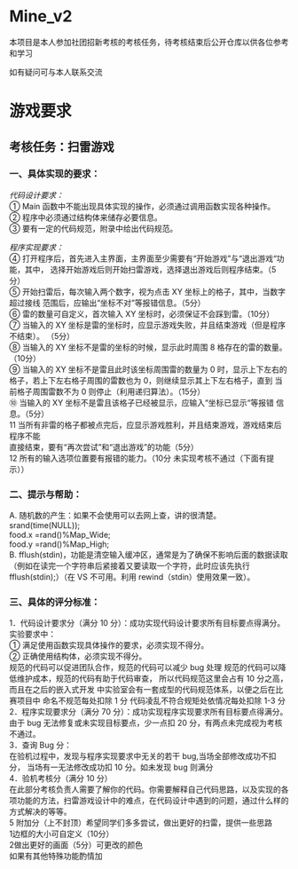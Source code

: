 # Mine_v2
本项目是本人参加社团招新考核的考核任务，待考核结束后公开仓库以供各位参考和学习

如有疑问可与本人联系交流

# 游戏要求
## 考核任务：扫雷游戏   
### 一、具体实现的要求：

*代码设计要求：*  
① Main 函数中不能出现具体实现的操作，必须通过调用函数实现各种操作。  
② 程序中必须通过结构体来储存必要信息。  
③ 要有一定的代码规范，附录中给出代码规范。  

*程序实现要求：*  
④ 打开程序后，首先进入主界面，主界面至少需要有“开始游戏”与“退出游戏“功能，其中，
选择开始游戏后则开始扫雷游戏，选择退出游戏后则程序结束。（5分）  
⑤ 开始扫雷后，每次输入两个数字，视为点击 XY 坐标上的格子，其中，当数字超过接线
范围后，应输出“坐标不对”等报错信息。（5分）  
⑥ 雷的数量可自定义，首次输入 XY 坐标时，必须保证不会踩到雷。（10分）  
⑦ 当输入的 XY 坐标是雷的坐标时，应显示游戏失败，并且结束游戏（但是程序不结束）。
（5分）  
⑧ 当输入的 XY 坐标不是雷的坐标的时候，显示此时周围 8 格存在的雷的数量。（10分）  
⑨ 当输入的 XY 坐标不是雷且此时该坐标周围雷的数量为 0 时，显示上下左右的
格子，若上下左右格子周围的雷数也为 0，则继续显示其上下左右格子，直到
当前格子周围雷数不为 0 则停止（利用递归算法）。（15分）  
⑩ 当输入的 XY 坐标不是雷且该格子已经被显示，应输入“坐标已显示“等报错
信息。（5分）  
11 当所有非雷的格子都被点完后，应显示游戏胜利，并且结束游戏，游戏结束后程序不能  
直接结束，要有“再次尝试”和“退出游戏”的功能（5分）  
12 所有的输入选项位置要有报错的能力。（10分 未实现考核不通过（下面有提示））  


### 二、提示与帮助：
A. 随机数的产生：如果不会使用可以去网上查，讲的很清楚。  
srand(time(NULL));  
 food.x =rand()%Map_Wide;  
 food.y =rand()%Map_High;  
 B. fflush(stdin)，功能是清空输入缓冲区，通常是为了确保不影响后面的数据读取
（例如在读完一个字符串后紧接着又要读取一个字符，此时应该先执行  
fflush(stdin);）（在 VS 不可用。利用 rewind（stdin）使用效果一致）。  


### 三、具体的评分标准：

1．代码设计要求分（满分 10 分）：成功实现代码设计要求所有目标要点得满分。
实验要求中：  
① 满足使用函数实现具体操作的要求，必须实现不得分。  
② 正确使用结构体，必须实现不得分。  
规范的代码可以促进团队合作，规范的代码可以减少 bug 处理
规范的代码可以降低维护成本，规范的代码有助于代码审查，
所以代码规范这里会占有 10 分之高，而且在之后的嵌入式开发
中实验室会有一套成型的代码规范体系，以便之后在比赛项目中
命名不规范每处扣除 1 分
代码凌乱不符合规矩处依情况每处扣除 1-3 分
2．程序实现要求分（满分 70 分）：成功实现程序实现要求所有目标要点得满分。  
由于 bug 无法修复或未实现目标要点，少一点扣 20 分，有两点未完成视为考核不通过。  
3．查询 Bug 分：  
在验机过程中，发现与程序实现要求中无关的若干 bug,当场全部修改成功不扣分，
当场有一无法修改成功扣 10 分。如未发现 bug 则满分  
4．验机考核分（满分 10 分）  
在此部分考核负责人需要了解你的代码。你需要解释自己代码思路，以及实现的各
项功能的方法，扫雷游戏设计中的难点，在代码设计中遇到的问题，通过什么样的
方式解决的等等。  
5 附加分（上不封顶）希望同学们多多尝试，做出更好的扫雷，提供一些思路  
1边框的大小可自定义（10分）  
2做出更好的画面（5分）可更改的颜色  
如果有其他特殊功能酌情加  
